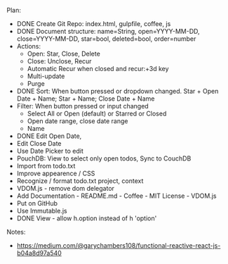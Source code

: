 Plan:

- DONE Create Git Repo: index.html, gulpfile, coffee, js
- DONE Document structure: name=String, open=YYYY-MM-DD, close=YYYY-MM-DD, star=bool, deleted=bool, order=number
- Actions: 
  - Open: Star, Close, Delete
  - Close: Unclose, Recur
  - Automatic Recur when closed and recur:+3d key
  - Multi-update
  - Purge
- DONE Sort: When button pressed or dropdown changed.  Star + Open Date + Name; Star + Name; Close Date + Name
- Filter: When button pressed or input changed
  - Select All or Open (default) or Starred or Closed
  - Open date range, close date range 
  - Name 
- DONE Edit Open Date, 
- Edit Close Date
- Use Date Picker to edit
- PouchDB: View to select only open todos, Sync to CouchDB
- Import from todo.txt
- Improve appearence / CSS
- Recognize / format todo.txt project, context
- VDOM.js - remove dom delegator
- Add Documentation - README.md - Coffee - MIT License - VDOM.js
- Put on GitHub
- Use Immutable.js
- DONE View - allow h.option instead of h 'option'

Notes:

- https://medium.com/@garychambers108/functional-reactive-react-js-b04a8d97a540
